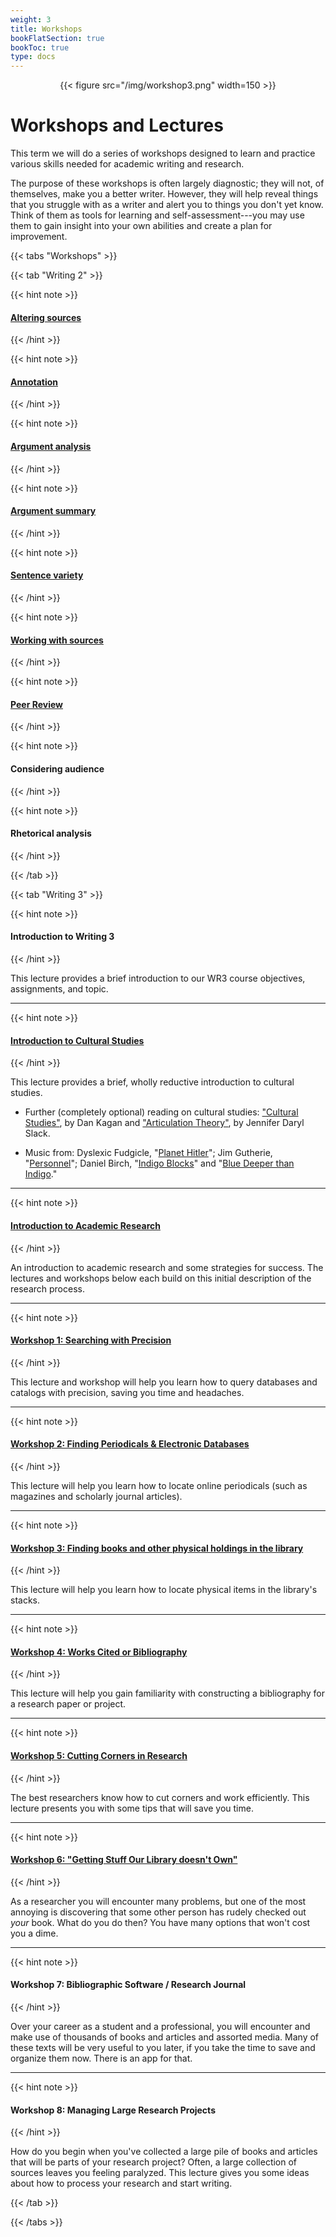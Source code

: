 ```yaml
---
weight: 3
title: Workshops
bookFlatSection: true
bookToc: true
type: docs
---
```


<div style="text-align:center">{{< figure src="/img/workshop3.png" width=150 >}}</div>

# Workshops and Lectures

This term we will do a series of workshops designed to learn and practice various skills needed for academic writing and research. 

The purpose of these workshops is often largely diagnostic; they will not, of themselves, make you a better writer. However, they will help reveal things that you struggle with as a writer and alert you to things you don't yet know. Think of them as tools for learning and self-assessment---you may use them to gain insight into your own abilities and create a plan for improvement. 

{{< tabs "Workshops" >}}

{{< tab "Writing 2" >}} 

{{< hint note >}} 
#### [Altering sources](/courses/workshops/altering-sources)
{{< /hint >}} 

{{< hint note >}} 
####  [Annotation](/courses/workshops/annotation) 
{{< /hint >}} 

{{< hint note >}} 
####  [Argument analysis](/courses/workshops/argument-analysis) 
{{< /hint >}} 

{{< hint note >}} 
####  [Argument summary](/courses/workshops/argument-summary) 
{{< /hint >}} 

{{< hint note >}} 
####  [Sentence variety](/courses/workshops/sentence-variety)
{{< /hint >}} 

{{< hint note >}} 
####  [Working with sources](/courses/workshops/working-sources)
{{< /hint >}} 

{{< hint note >}} 
####  [Peer Review](/courses/workshops/peer-review)
{{< /hint >}} 

{{< hint note >}} 
####  Considering audience
{{< /hint >}} 

{{< hint note >}} 
####  Rhetorical analysis 
{{< /hint >}} 


 {{< /tab >}}


{{< tab "Writing 3" >}} 

{{< hint note >}} 
####  <i class="fas fa-video"></i>  **Introduction to Writing 3**
{{< /hint >}} 

This lecture provides a brief introduction to our WR3 course objectives, assignments, and topic.


---

{{< hint note >}} 
####  <i class="fas fa-microphone-alt"></i>  [**Introduction to Cultural Studies**](https://drive.google.com/file/d/1ySXGHf4Qgqki0BVb-L7fJMgeJDyEnPxi/view?usp=sharing)

{{< /hint >}}

This lecture provides a brief, wholly reductive introduction to cultural studies.

- Further (completely optional) reading on cultural studies: <i class="fa fa-download"></i></i> ["Cultural Studies"](https://onlinelibrary-wiley-com.dartmouth.idm.oclc.org/share/YUNNR7IREVKNIMWIGVT8?target=10.1002/9781118766804.wbiect225), by Dan Kagan and <i class="fa fa-download"></i></i> ["Articulation Theory"](https://onlinelibrary-wiley-com.dartmouth.idm.oclc.org/share/G5R4EMRCTMF8WU5EFPYT?target=10.1002/9781118766804.wbiect177), by Jennifer Daryl Slack.

- Music from: [<i class="fas fa-music"></i>]() Dyslexic Fudgicle, "[Planet Hitler](https://freemusicarchive.org/music/Dyslexic_Fudgicle/Impossible_Doors/Dyslexic_Fudgicle_-_Impossible_Doors_-_05_Planet_Hitler)"; [<i class="fas fa-music"></i>]() Jim Gutherie, "[Personnel](https://jimguthrie.bandcamp.com/track/personnel)"; [<i class="fas fa-music"></i>]() Daniel Birch, "[Indigo Blocks](https://freemusicarchive.org/music/Daniel_Birch/indigo/daniel-birch-indigo-blocks)" and "[Blue Deeper than Indigo](https://freemusicarchive.org/music/Daniel_Birch/indigo/daniel-birch-blue-deeper-than-indigo)." 
 
---

{{< hint note >}} 
#### <i class="fas fa-file"></i>  [**Introduction to Academic Research**](/courses/workshops/academic-research-intro) 
{{< /hint >}} 
  
An introduction to academic research and some strategies for success. The lectures and workshops below each build on this initial description of the research process.
    
---

{{< hint note >}} 
####  <i class="fas fa-wrench"></i>  [**Workshop 1: Searching with Precision**](/courses/workshops/search-with-precision/)
{{< /hint >}} 

This lecture and workshop will help you learn how to query databases and catalogs with precision, saving you time and headaches. 

---

{{< hint note >}} 
####  <i class="fas fa-wrench"></i>    [**Workshop 2: Finding Periodicals & Electronic Databases**](/courses/workshops/find-periodicals)
{{< /hint >}} 

This lecture will help you learn how to locate online periodicals (such as magazines and scholarly journal articles).


---

{{< hint note >}} 
####  <i class="fas fa-wrench"></i>   [**Workshop 3: Finding books and other physical holdings in the library**](/courses/workshops/locate-books)
{{< /hint >}} 

This lecture will help you learn how to locate physical items in the library's stacks.


---

{{< hint note >}} 
####  <i class="fas fa-wrench"></i>  [**Workshop 4: Works Cited or Bibliography**](/courses/workshops/bibliography/)
{{< /hint >}} 

This lecture will help you gain familiarity with constructing a bibliography for a research paper or project.


---

{{< hint note >}} 
####  <i class="fas fa-wrench"></i>   [**Workshop 5: Cutting Corners in Research** ](/courses/workshops/cutting-corners/)
{{< /hint >}} 

The best researchers know how to cut corners and work efficiently. This lecture presents you with some tips that will save you time.

---

{{< hint note >}} 
#### <i class="fas fa-wrench"></i>  [**Workshop 6: "Getting Stuff Our Library doesn't Own"**](/courses/workshops/inter-library-loan)
{{< /hint >}} 


As a researcher you will encounter many problems, but one of the most annoying is discovering that some other person has rudely checked out *your* book. What do you do then? You have many options that won't cost you a dime.

---

{{< hint note >}} 
####  <i class="fas fa-wrench"></i>  **Workshop 7: Bibliographic Software / Research Journal**
{{< /hint >}} 

Over your career as a student and a professional, you will encounter and make use of thousands of books and articles and assorted media. Many of these texts will be very useful to you later, if you take the time to save and organize them now. There is an app for that. 


---

{{< hint note >}} 
####  <i class="fas fa-wrench"></i>   **Workshop 8: Managing Large Research Projects**
{{< /hint >}} 

How do you begin when you've collected a large pile of books and articles that will be parts of your research project? Often, a large collection of sources leaves you feeling paralyzed. This lecture gives you some ideas about how to process your research and start writing.


{{< /tab >}}


{{< /tabs >}}





